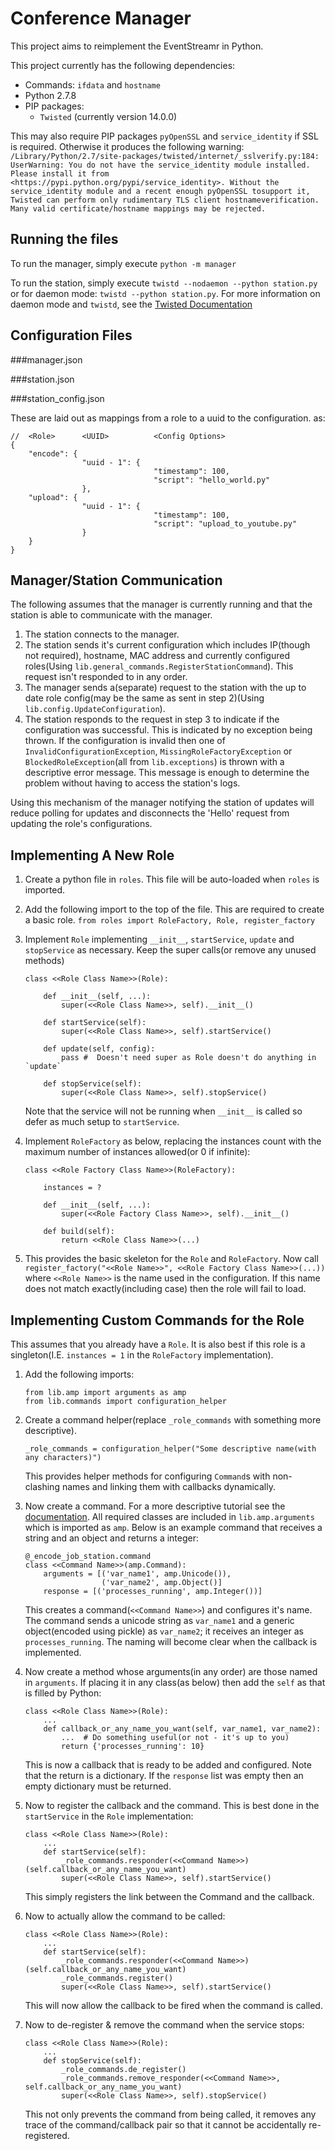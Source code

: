 Conference Manager
==================

This project aims to reimplement the EventStreamr in Python.

This project currently has the following dependencies:

 - Commands: `ifdata` and `hostname`
 - Python 2.7.8
 - PIP packages:
   - `Twisted` (currently version 14.0.0)

This may also require PIP packages `pyOpenSSL` and `service_identity` if SSL is required. Otherwise it produces the following warning:
`/Library/Python/2.7/site-packages/twisted/internet/_sslverify.py:184: UserWarning: You do not have the service_identity module installed. Please install it from <https://pypi.python.org/pypi/service_identity>. Without the service_identity module and a recent enough pyOpenSSL tosupport it, Twisted can perform only rudimentary TLS client hostnameverification.  Many valid certificate/hostname mappings may be rejected.`

Running the files
-----------------

To run the manager, simply execute `python -m manager`

To run the station, simply execute `twistd --nodaemon --python station.py` or for daemon mode: `twistd --python station.py`.
For more information on daemon mode and `twistd`, see the [Twisted Documentation](http://twistedmatrix.com/documents/current/core/howto/basics.html)

Configuration Files
-------------------

###manager.json

###station.json

###station_config.json

These are laid out as mappings from a role to a uuid to the configuration. as:

    //  <Role>      <UUID>          <Config Options>
    {
        "encode": {
                    "uuid - 1": {
                                    "timestamp": 100,
                                    "script": "hello_world.py"
                    },
        "upload": {
                    "uuid - 1": {
                                    "timestamp": 100,
                                    "script": "upload_to_youtube.py"
                    }
        }
    }


Manager/Station Communication
-----------------------------

The following assumes that the manager is currently running and that the station is able to communicate with the manager.

 1. The station connects to the manager.
 2. The station sends it's current configuration which includes IP(though not required), hostname, MAC address and currently configured roles(Using `lib.general_commands.RegisterStationCommand`). This request isn't responded to in any order.
 3. The manager sends a(separate) request to the station with the up to date role config(may be the same as sent in step 2)(Using `lib.config.UpdateConfiguration`).
 4. The station responds to the request in step 3 to indicate if the configuration was successful. This is indicated by no exception being thrown. If the configuration is invalid then one of `InvalidConfigurationException`, `MissingRoleFactoryException` or `BlockedRoleException`(all from `lib.exceptions`) is thrown with a descriptive error message. This message is enough to determine the problem without having to access the station's logs.

Using this mechanism of the manager notifying the station of updates will reduce polling for updates and disconnects the 'Hello' request from updating the role's configurations.

Implementing A New Role
-----------------------

 1. Create a python file in `roles`. This file will be auto-loaded when `roles` is imported.
 2. Add the following import to the top of the file. This are required to create a basic role.
  `from roles import RoleFactory, Role, register_factory`
 3. Implement `Role` implementing `__init__`, `startService`, `update` and `stopService` as necessary. Keep the super calls(or remove any unused methods)

        class <<Role Class Name>>(Role):

            def __init__(self, ...):
                super(<<Role Class Name>>, self).__init__()

            def startService(self):
                super(<<Role Class Name>>, self).startService()

            def update(self, config):
                pass #  Doesn't need super as Role doesn't do anything in `update`

            def stopService(self):
                super(<<Role Class Name>>, self).stopService()

    Note that the service will not be running when `__init__` is called so defer as much setup to `startService`.

 4. Implement `RoleFactory` as below, replacing the instances count with the maximum number of instances allowed(or 0 if infinite):

        class <<Role Factory Class Name>>(RoleFactory):

            instances = ?

            def __init__(self, ...):
                super(<<Role Factory Class Name>>, self).__init__()

            def build(self):
                return <<Role Class Name>>(...)

  5. This provides the basic skeleton for the `Role` and `RoleFactory`. Now call `register_factory("<<Role Name>>", <<Role Factory Class Name>>(...))` where `<<Role Name>>` is the name used in the configuration. If this name does not match exactly(including case) then the role will fail to load.

Implementing Custom Commands for the Role
-----------------------------------------

This assumes that you already have a `Role`. It is also best if this role is a singleton(I.E. `instances = 1` in the `RoleFactory` implementation).

 1. Add the following imports:

        from lib.amp import arguments as amp
        from lib.commands import configuration_helper

 2. Create a command helper(replace `_role_commands` with something more descriptive).

        _role_commands = configuration_helper("Some descriptive name(with any characters)")

    This provides helper methods for configuring `Command`s with non-clashing names and linking them with callbacks dynamically.

 3. Now create a command. For a more descriptive tutorial see the [documentation](http://twistedmatrix.com/documents/current/core/howto/amp.html#commands). All required classes are included in `lib.amp.arguments` which is imported as `amp`. Below is an example command that receives a string and an object and returns a integer:

        @_encode_job_station.command
        class <<Command Name>>(amp.Command):
            arguments = [('var_name1', amp.Unicode()),
                         ('var_name2', amp.Object()]
            response = [('processes_running', amp.Integer())]

    This creates a command(`<<Command Name>>`) and configures it's name. The command sends a unicode string as `var_name1` and a generic object(encoded using pickle) as `var_name2`; it receives an integer as `processes_running`. The naming will become clear when the callback is implemented.

 4. Now create a method whose arguments(in any order) are those named in `arguments`. If placing it in any class(as below) then add the `self` as that is filled by Python:

        class <<Role Class Name>>(Role):
            ...
            def callback_or_any_name_you_want(self, var_name1, var_name2):
                ...  # Do something useful(or not - it's up to you)
                return {'processes_running': 10}

    This is now a callback that is ready to be added and configured. Note that the return is a dictionary. If the `response` list was empty then an empty dictionary must be returned.

 5. Now to register the callback and the command. This is best done in the `startService` in the `Role` implementation:

        class <<Role Class Name>>(Role):
            ...
            def startService(self):
                _role_commands.responder(<<Command Name>>)(self.callback_or_any_name_you_want)
                super(<<Role Class Name>>, self).startService()

    This simply registers the link between the Command and the callback.
 6. Now to actually allow the command to be called:

        class <<Role Class Name>>(Role):
            ...
            def startService(self):
                _role_commands.responder(<<Command Name>>)(self.callback_or_any_name_you_want)
                _role_commands.register()
                super(<<Role Class Name>>, self).startService()

    This will now allow the callback to be fired when the command is called.

 7. Now to de-register & remove the command when the service stops:

        class <<Role Class Name>>(Role):
            ...
            def stopService(self):
                _role_commands.de_register()
                _role_commands.remove_responder(<<Command Name>>, self.callback_or_any_name_you_want)
                super(<<Role Class Name>>, self).stopService()

    This not only prevents the command from being called, it removes any trace of the command/callback pair so that it cannot be accidentally re-registered.


